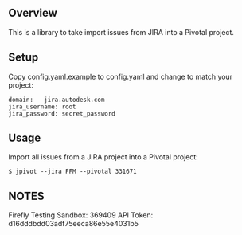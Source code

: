 ## Overview

This is a library to take import issues from JIRA into a Pivotal project.

## Setup

Copy config.yaml.example to config.yaml and change to match your project:

    domain:   jira.autodesk.com
    jira_username: root
    jira_password: secret_password

## Usage

Import all issues from a JIRA project into a Pivotal project:

    $ jpivot --jira FFM --pivotal 331671

## NOTES

Firefly Testing Sandbox: 369409
API Token: d16dddbdd03adf75eeca86e55e4031b5